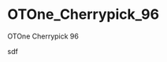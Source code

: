 # OTOne_Cherrypick_96
OTOne Cherrypick 96






























































sdf
